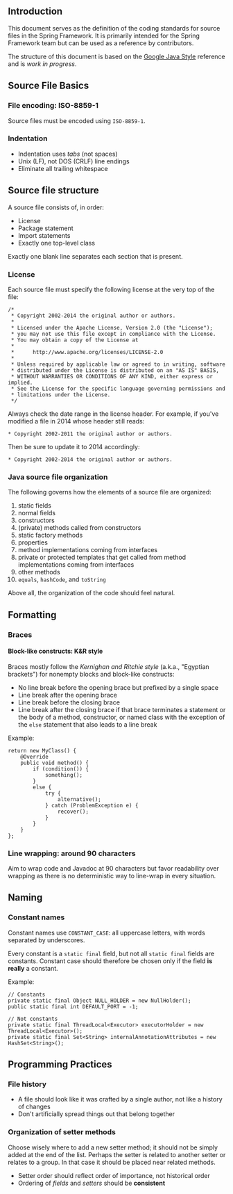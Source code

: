 ## Introduction

This document serves as the definition of the coding standards for source files in the Spring Framework. It is primarily intended for the Spring Framework team but can be used as a reference by contributors.

The structure of this document is based on the [Google Java Style](http://google-styleguide.googlecode.com/svn/trunk/javaguide.html) reference and is _work in progress_.

## Source File Basics

### File encoding: ISO-8859-1 

Source files must be encoded using `ISO-8859-1`.

### Indentation

* Indentation uses _tabs_ (not spaces)
* Unix (LF), not DOS (CRLF) line endings
* Eliminate all trailing whitespace

## Source file structure

A source file consists of, in order:

* License
* Package statement
* Import statements
* Exactly one top-level class

Exactly one blank line separates each section that is present.

### License

Each source file must specify the following license at the very top of the file:

	/*
	 * Copyright 2002-2014 the original author or authors.
	 *
	 * Licensed under the Apache License, Version 2.0 (the "License");
	 * you may not use this file except in compliance with the License.
	 * You may obtain a copy of the License at
	 *
	 *      http://www.apache.org/licenses/LICENSE-2.0
	 *
	 * Unless required by applicable law or agreed to in writing, software
	 * distributed under the License is distributed on an "AS IS" BASIS,
	 * WITHOUT WARRANTIES OR CONDITIONS OF ANY KIND, either express or implied.
	 * See the License for the specific language governing permissions and
	 * limitations under the License.
	 */

Always check the date range in the license header. For example, if you've modified a file in 2014 whose header still reads:
```   
* Copyright 2002-2011 the original author or authors.
```
Then be sure to update it to 2014 accordingly:
```
* Copyright 2002-2014 the original author or authors.
```

### Java source file organization

The following governs how the elements of a source file are organized:

1. static fields
1. normal fields
1. constructors
1. (private) methods called from constructors
1. static factory methods
1. properties
1. method implementations coming from interfaces
1. private or protected templates that get called from method implementations coming from interfaces
1. other methods
1. `equals`, `hashCode`, and `toString`

Above all, the organization of the code should feel natural.

## Formatting

### Braces

#### Block-like constructs: K&R style

Braces mostly follow the _Kernighan and Ritchie style_ (a.k.a., "Egyptian brackets") for nonempty blocks and block-like constructs:

* No line break before the opening brace but prefixed by a single space
* Line break after the opening brace
* Line break before the closing brace
* Line break after the closing brace if that brace terminates a statement or the body of a method, constructor, or named class with the exception of the `else` statement that also leads to a line break

Example:

```
return new MyClass() {
	@Override 
	public void method() {
		if (condition()) {
			something();
		}
		else {
			try {
				alternative();
			} catch (ProblemException e) {
				recover();
			}
		}
	}
};
```

### Line wrapping: around 90 characters

Aim to wrap code and Javadoc at 90 characters but favor readability over wrapping as there is no deterministic way to line-wrap in every situation. 

## Naming

### Constant names

Constant names use `CONSTANT_CASE`: all uppercase letters, with words separated by underscores. 

Every constant is a `static final` field, but not all `static final` fields are constants. Constant case should therefore be chosen only if the field **is really** a constant.

Example:

```
// Constants
private static final Object NULL_HOLDER = new NullHolder();
public static final int DEFAULT_PORT = -1;

// Not constants
private static final ThreadLocal<Executor> executorHolder = new ThreadLocal<Executor>();
private static final Set<String> internalAnnotationAttributes = new HashSet<String>();
```

## Programming Practices

### File history

* A file should look like it was crafted by a single author, not like a history of changes
* Don't artificially spread things out that belong together

### Organization of setter methods

Choose wisely where to add a new setter method; it should not be simply added at the end of the list. Perhaps the setter is related to another setter or relates to a group. In that case it should be placed near related methods.

* Setter order should reflect order of importance, not historical order
* Ordering of _fields_ and _setters_ should be **consistent**
